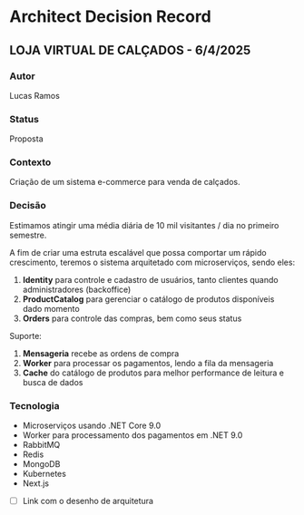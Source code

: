 # Architect Decision Record

## LOJA VIRTUAL DE CALÇADOS - 6/4/2025

### Autor

Lucas Ramos

### Status

Proposta

### Contexto

Criação de um sistema e-commerce para venda de calçados.

### Decisão

Estimamos atingir uma média diária de 10 mil visitantes / dia no primeiro semestre.

A fim de criar uma estruta escalável que possa comportar um rápido crescimento, teremos o sistema arquitetado com microserviços, sendo eles:

1. **Identity** para controle e cadastro de usuários, tanto clientes quando administradores (backoffice)
1. **ProductCatalog** para gerenciar o catálogo de produtos disponíveis dado momento
1. **Orders** para controle das compras, bem como seus status

Suporte:

1. **Mensageria** recebe as ordens de compra
1. **Worker** para processar os pagamentos, lendo a fila da mensageria
1. **Cache** do catálogo de produtos para melhor performance de leitura e busca de dados

### Tecnologia

- Microserviços usando .NET Core 9.0
- Worker para processamento dos pagamentos em .NET 9.0
- RabbitMQ
- Redis
- MongoDB
- Kubernetes
- Next.js

- [ ] Link com o desenho de arquitetura